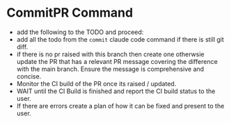 # CommitPR Command

- add the following to the TODO and proceed:
- add all the todo from the `commit` claude code command if there is still git diff.
- if there is no pr raised with this branch then create one otherwsie update the PR that has a relevant PR message covering the difference with the main branch. Ensure the message is comprehensive and concise.
- Monitor the CI build of the PR once its raised / updated.
- WAIT until the CI Build is finished and report the CI build status to the user.
- If there are errors create a plan of how it can be fixed and present to the user.
